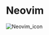 # Neovim

![Neovim_icon](https://user-images.githubusercontent.com/90856122/227717413-816cca82-e430-459f-851e-fbb419318d5d.png)
